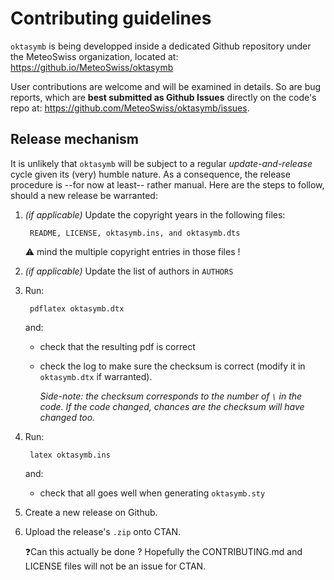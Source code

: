 # Contributing guidelines

`oktasymb` is being developped inside a dedicated Github repository under the MeteoSwiss organization, located at: https://github.io/MeteoSwiss/oktasymb

User contributions are welcome and will be examined in details. So are bug reports, which are **best submitted as Github Issues** directly on the code's repo at: https://github.com/MeteoSwiss/oktasymb/issues.


## Release mechanism
It is unlikely that `oktasymb` will be subject to a regular *update-and-release* cycle given its (very) humble nature. As a consequence, the release procedure is --for now at least-- rather manual. Here are the steps to follow, should a new release be warranted:

1. *(if applicable)* Update the copyright years in the following files:
    
        README, LICENSE, oktasymb.ins, and oktasymb.dts

   :warning: mind the multiple copyright entries in those files !

2. *(if applicable)* Update the list of authors in `AUTHORS`

3. Run:
        
        pdflatex oktasymb.dtx
   and:
    - check that the resulting pdf is correct
    - check the log to make sure the checksum is correct (modify it in `oktasymb.dtx` if warranted).

      *Side-note: the checksum corresponds to the number of `\` in the code. If the code changed, chances are the checksum will have changed too.*

4. Run:

        latex oktasymb.ins
   and:
   - check that all goes well when generating `oktasymb.sty`

5. Create a new release on Github.
6. Upload the release's `.zip` onto CTAN.

   ❓Can this actually be done ? Hopefully the CONTRIBUTING.md and LICENSE files will not be an issue for CTAN.
